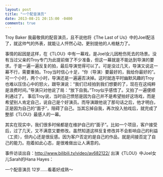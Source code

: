 ```yaml
---
layout: post
title: "一个配音演员"
date: 2013-08-21 20:15:00 -0400
comments: true
---
```

Troy Baker
我最敬佩的配音演员，且不说他将《The Last of Us》中的Joel配活了，就这帅气的外表，就能让人怦然心动，更别提他的人格魅力了。

事情的起因是这样，在《TLOU》中有一幕戏，是Joel女儿因枪伤死去的场景。没有当过父亲的Troy专门为此提前做了不少准备，但这一幕就是不能达到导演的要求。于是一遍一遍反复的拍，最后导演觉得可以了。可是没过几天，导演又说这一幕不行，需要重拍。Troy当时信心十足，“你（导演）要最好的，我给你最好的”。可一个小时，两个小时，导演还是一遍遍否决掉。这时就连平时幽默风趣的Troy也难以压住心中的怒火，跟导演说：“我们已经拍到我们想要的了，现在在这纯粹是浪费时间。”导演只对他说了局：“放下自我。”Troy似乎感悟了。又拍了一遍便顺利通过了。
事后Troy说，当时自己愤怒是因为自己并不是希望拍好这场戏，而是希望别人肯定自己，说自己是个好演员。而导演跟他说了那句话之后，他才明白，正是因为自己的“面子”，阻碍了自己。当其忘掉自我，再次投入拍戏后，就完成了整部《TLOU》最感人的一幕。

其实在现实中，我们很多时候都是在维护自己的“面子”。比如一个项目，客户接受后，过了几天，又不满意又要修改。虽然知道这样反复修改并不会影响自己的利益（工资），但内心还是很反感。因为客户否定的是自己的作品，就是间接否定了自己的能力。抱着如此心态，是很难做出让人满意的。

事件访谈出自：http://www.bilibili.tv/video/av682122/
出演《TLOU》中Joel女儿Sarah的Hana Hayes：

一个配音演员
12岁……看着好成熟～
